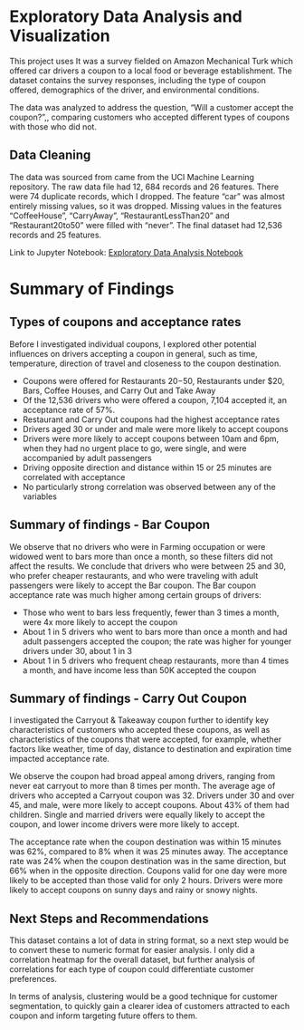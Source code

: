 # Exploratory Data Analysis and Visualization

This project uses It was a survey fielded on Amazon Mechanical Turk which offered car drivers a coupon to a local food or beverage establishment. The dataset contains the survey responses, including the type of coupon offered, demographics of the driver, and environmental conditions. 

The data was analyzed to address the question, “Will a customer accept the coupon?”,, comparing customers who accepted different types of coupons with those who did not.

## Data Cleaning

The data was sourced from   came from the UCI Machine Learning repository. The raw data file had 12, 684 records and 26 features. There were 74 duplicate records, which I dropped. The feature “car” was almost entirely missing values, so it was dropped. Missing values in the features “CoffeeHouse”, “CarryAway”, “RestaurantLessThan20” and “Restaurant20to50” were filled with “never”. The final dataset had 12,536 records and 25 features.

Link to Jupyter Notebook: [Exploratory Data Analysis Notebook]()

# Summary of Findings

## Types of coupons and acceptance rates

Before I investigated individual coupons, I explored other potential influences on drivers accepting a coupon in general, such as time, temperature, direction of travel and closeness to the coupon destination. 
- Coupons were offered for Restaurants $20-$50, Restaurants under $20, Bars, Coffee Houses, and Carry Out and Take Away
- Of the 12,536 drivers who were offered a coupon, 7,104 accepted it, an acceptance rate of 57%. 
- Restaurant and Carry Out coupons had the highest acceptance rates
- Drivers aged 30 or under and male were more likely to accept coupons
- Drivers were more likely to accept coupons between 10am and 6pm, when they had no urgent place to go, were single, and were accompanied by adult passengers
- Driving opposite direction and distance within 15 or 25 minutes are correlated with acceptance
- No particularly strong correlation was observed between any of the variables

## Summary of findings - Bar Coupon
We observe that no drivers who were in Farming occupation or were widowed went to bars more than once a month, so these filters did not affect the results. We conclude that drivers who were between 25 and 30, who prefer cheaper restaurants, and who were traveling with adult passengers were likely to accept the Bar coupon.
The Bar coupon acceptance rate was much higher among certain groups of drivers:
- Those who went to bars less frequently, fewer than 3 times a month, were 4x more likely to accept the coupon
- About 1 in 5 drivers who went to bars more than once a month and had adult passengers accepted the coupon; the rate was higher for younger drivers under 30, about 1 in 3
- About 1 in 5 drivers who frequent cheap restaurants, more than 4 times a month, and have income less than 50K accepted the coupon

## Summary of findings - Carry Out Coupon

I investigated the Carryout & Takeaway coupon further to identify key characteristics of customers who accepted these coupons, as well as characteristics of the coupons that were accepted, for example, whether factors like weather, time of day, distance to destination and expiration time impacted acceptance rate.

We observe the coupon had broad appeal among drivers, ranging from never eat carryout to more than 8 times per month. The average age of drivers who accepted a Carryout coupon was 32. Drivers under 30 and over 45, and male, were more likely to accept coupons. About 43% of them had children. Single and married drivers were equally likely to accept the coupon, and lower income drivers were more likely to accept. 

The acceptance rate when the coupon destination was within 15 minutes was 62%, compared to 8% when it was 25 minutes away. The acceptance rate was 24% when the coupon destination was in the same direction, but 66% when in the opposite direction. Coupons valid for one day were more likely to be accepted than those valid for only 2 hours. Drivers were more likely to accept coupons on sunny days and rainy or snowy nights.

## Next Steps and Recommendations
This dataset contains a lot of data in string format, so a next step would be to convert these to numeric format for easier analysis. I only did a correlation heatmap for the overall dataset, but further analysis of correlations for each type of coupon could differentiate customer preferences.

In terms of analysis, clustering would be a good technique for customer segmentation, to quickly gain a clearer idea of customers attracted to each coupon and inform targeting future offers to them.


